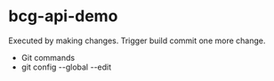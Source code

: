 # bcg-api-demo


Executed by making changes. Trigger build
commit one more change. 



- Git commands 
- git config --global --edit
